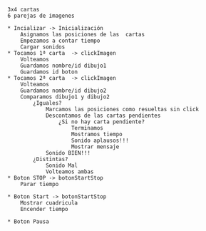 	3x4 cartas
	6 parejas de imagenes

	* Incializar -> Inicialización
		Asignamos las posiciones de las  cartas
		Empezamos a contar tiempo
		Cargar sonidos
	* Tocamos 1ª carta  -> clickImagen
		Volteamos
		Guardamos nombre/id dibujo1
		Guardamos id boton
	* Tocamos 2ª carta  -> clickImagen
		Volteamos
		Guardamos nombre/id dibujo2
		Comparamos dibujo1 y dibujo2
			¿Iguales?
				Marcamos las posiciones como resueltas sin click
				Descontamos de las cartas pendientes
					¿Si no hay carta pendiente?
						Terminamos
						Mostramos tiempo
						Sonido aplausos!!!
						Mostrar mensaje
				Sonido BIEN!!!
			¿Distintas?
				Sonido Mal
				Volteamos ambas
	* Boton STOP -> botonStartStop
		Parar tiempo

	* Boton Start -> botonStartStop
		Mostrar cuadricula
		Encender tiempo

	* Boton Pausa
